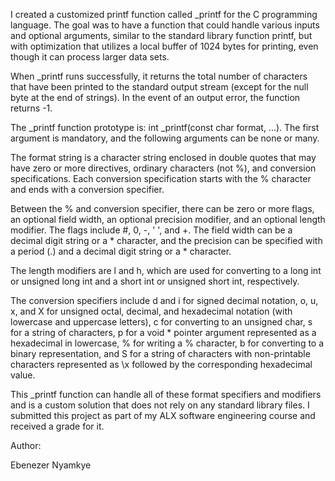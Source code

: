 I created a customized printf function called _printf for the C programming language. The goal was to have a function that could handle various inputs and optional arguments, similar to the standard library function printf, but with optimization that utilizes a local buffer of 1024 bytes for printing, even though it can process larger data sets.

When _printf runs successfully, it returns the total number of characters that have been printed to the standard output stream (except for the null byte at the end of strings). In the event of an output error, the function returns -1.

The _printf function prototype is: int _printf(const char format, ...). The first argument is mandatory, and the following arguments can be none or many.

The format string is a character string enclosed in double quotes that may have zero or more directives, ordinary characters (not %), and conversion specifications. Each conversion specification starts with the % character and ends with a conversion specifier.

Between the % and conversion specifier, there can be zero or more flags, an optional field width, an optional precision modifier, and an optional length modifier. The flags include #, 0, -, ' ', and +. The field width can be a decimal digit string or a * character, and the precision can be specified with a period (.) and a decimal digit string or a * character.

The length modifiers are l and h, which are used for converting to a long int or unsigned long int and a short int or unsigned short int, respectively.

The conversion specifiers include d and i for signed decimal notation, o, u, x, and X for unsigned octal, decimal, and hexadecimal notation (with lowercase and uppercase letters), c for converting to an unsigned char, s for a string of characters, p for a void * pointer argument represented as a hexadecimal in lowercase, % for writing a % character, b for converting to a binary representation, and S for a string of characters with non-printable characters represented as \x followed by the corresponding hexadecimal value.

This _printf function can handle all of these format specifiers and modifiers and is a custom solution that does not rely on any standard library files. I submitted this project as part of my ALX software engineering course and received a grade for it.

Author:

Ebenezer Nyamkye

